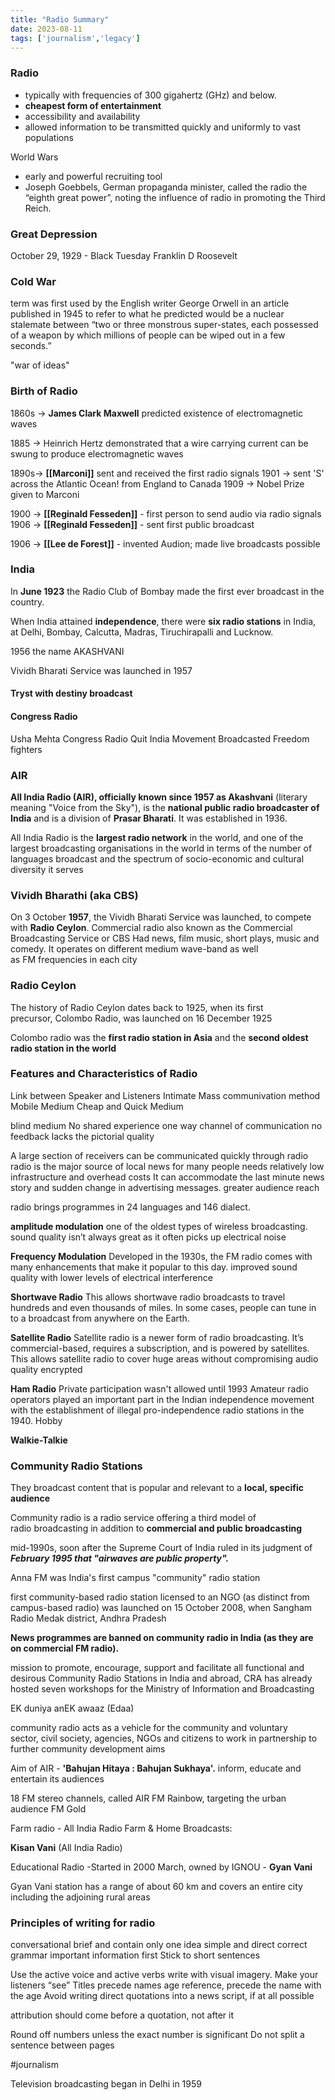 ```yaml
---
title: "Radio Summary"
date: 2023-08-11
tags: ['journalism','legacy']
---
```

### Radio
- typically with frequencies of 300 gigahertz (GHz) and below. 
- **cheapest form of entertainment**
- accessibility and availability
- allowed information to be transmitted quickly and uniformly to vast populations

World Wars 
- early and powerful recruiting tool
- Joseph Goebbels, German propaganda minister, called the radio the “eighth great power”, noting the influence of radio in promoting the Third Reich.

### Great Depression
October 29, 1929 - Black Tuesday
Franklin D Roosevelt

### Cold War
term was first used by the English writer George Orwell in an article published in 1945 to refer to what he predicted would be a nuclear stalemate between “two or three monstrous super-states, each possessed of a weapon by which millions of people can be wiped out in a few seconds.”

"war of ideas"


### Birth of Radio
1860s -> **James Clark Maxwell** predicted existence of electromagnetic waves

1885 -> Heinrich Hertz demonstrated that a wire carrying current can be swung to produce electromagnetic waves

1890s-> **[[Marconi]]** sent and received the first radio signals
	1901 -> sent 'S' across the Atlantic Ocean! from England to Canada
	1909 -> Nobel Prize given to Marconi

1900 -> **[[Reginald Fesseden]]** - first person to send audio via radio signals
	1906 -> **[[Reginald Fesseden]]** - sent first public broadcast

1906 -> **[[Lee de Forest]]** - invented Audion; made live broadcasts possible


### India
In **June 1923** the Radio Club of Bombay made the first ever broadcast in the country.

When India attained **independence**, there were **six radio stations** in India, at Delhi, Bombay, Calcutta, Madras, Tiruchirapalli and Lucknow.

1956 the name AKASHVANI

Vividh Bharati Service was launched in 1957

#### Tryst with destiny broadcast

#### Congress Radio
Usha Mehta
Congress Radio
Quit India Movement
Broadcasted 
Freedom fighters

### AIR

**All India Radio (AIR), officially known since 1957 as Akashvani** (literary meaning "Voice from the Sky"), is the **national public radio broadcaster of India** and is a division of **Prasar Bharati**. It was established in 1936.

All India Radio is the **largest radio network** in the world, and one of the largest broadcasting organisations in the world in terms of the number of languages broadcast and the spectrum of socio-economic and cultural diversity it serves


### Vividh Bharathi (aka CBS)
On 3 October **1957**, the Vividh Bharati Service was launched, to compete with **Radio Ceylon**. 
Commercial radio also known as the Commercial Broadcasting Service or CBS
Had news, film music, short plays, music and comedy. It operates on different medium wave-band as well as FM frequencies in each city


### Radio Ceylon
The history of Radio Ceylon dates back to 1925, when its first precursor, Colombo Radio, was launched on 16 December 1925

Colombo radio was the **first radio station in Asia** and the **second oldest radio station in the world**


### Features and Characteristics of Radio


Link between Speaker and Listeners
Intimate 
Mass communivation method
Mobile Medium
Cheap and Quick Medium

blind medium
No shared experience
one way channel of communication
no feedback
lacks the pictorial quality

A large section of receivers can be communicated quickly through radio
radio is the major source of local news for many people
needs relatively low infrastructure and overhead costs
It can accommodate the last minute news story and sudden change in advertising messages. 
greater audience reach

radio brings programmes in 24 languages and 146 dialect.

**amplitude modulation**
one of the oldest types of wireless broadcasting.
sound quality isn’t always great as it often picks up electrical noise

**Frequency Modulation**
Developed in the 1930s, the FM radio comes with many enhancements that make it popular to this day.
improved sound quality with lower levels of electrical interference

**Shortwave Radio**
This allows shortwave radio broadcasts to travel hundreds and even thousands of miles. In some cases, people can tune in to a broadcast from anywhere on the Earth.

**Satellite Radio**
Satellite radio is a newer form of radio broadcasting. It’s commercial-based, requires a subscription, and is powered by satellites. This allows satellite radio to cover huge areas without compromising audio quality
encrypted

**Ham Radio**
Private participation wasn't allowed until 1993 
Amateur radio operators played an important part in the Indian independence movement with the establishment of illegal pro-independence radio stations in the 1940. 
Hobby

**Walkie-Talkie**

### Community Radio Stations

They broadcast content that is popular and relevant to a **local, specific audience**

Community radio is a radio service offering a third model of radio broadcasting in addition to **commercial and public broadcasting**

mid-1990s, soon after the Supreme Court of India ruled in its judgment of ***February 1995 that "airwaves are public property".***

Anna FM was India's first campus "community" radio station

first community-based radio station licensed to an NGO (as distinct from campus-based radio) was launched on 15 October 2008, when Sangham Radio Medak district, Andhra Pradesh

 **News programmes are banned on community radio in India (as they are on commercial FM radio).**

mission to promote, encourage, support and facilitate all functional and desirous Community Radio Stations in India and abroad, CRA has already hosted seven workshops for the Ministry of Information and Broadcasting

EK duniya anEK awaaz (Edaa)

community radio acts as a vehicle for the community and voluntary sector, civil society, agencies, NGOs and citizens to work in partnership to further community development aims


Aim of AIR - **'Bahujan Hitaya : Bahujan Sukhaya'.**
inform, educate and entertain its audiences


18 FM stereo channels, called AIR FM Rainbow, targeting the urban audience
FM Gold

Farm radio - All India Radio Farm & Home Broadcasts:

**Kisan Vani** (All India Radio)

Educational Radio -Started in 2000 March, owned by IGNOU - **Gyan Vani**

Gyan Vani station has a range of about 60 km and covers an entire city including the adjoining rural areas

### Principles of writing for radio

conversational
brief and contain only one idea
simple and direct
correct grammar
important information first
Stick to short sentences

Use the active voice and active verbs
write with visual imagery. Make your listeners “see” 
Titles precede names
age reference, precede the name with the age
Avoid writing direct quotations into a news script, if at all possible

attribution should come before a quotation, not after it

Round off numbers unless the exact number is significant
Do not split a sentence between pages



#journalism 


Television broadcasting began in Delhi in 1959

